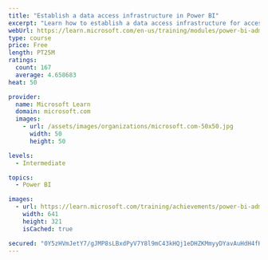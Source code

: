 ```yaml
---
title: "Establish a data access infrastructure in Power BI"
excerpt: "Learn how to establish a data access infrastructure for accessing all your data within Power BI."
webUrl: https://learn.microsoft.com/en-us/training/modules/power-bi-admin-infrastructure/
type: course
price: Free
length: PT25M
ratings:
  count: 167
  average: 4.658683
heat: 50

provider:
  name: Microsoft Learn
  domain: microsoft.com
  images:
    - url: /assets/images/organizations/microsoft.com-50x50.jpg
      width: 50
      height: 50

levels:
  - Intermediate

topics:
  - Power BI

images:
  - url: https://learn.microsoft.com/training/achievements/power-bi-admin-infrastructure-social.png
    width: 641
    height: 321
    isCached: true

secured: "0Y5zHVmJetY7/gJMP8sLBxdPyV7Y8l9mC43kHQj1eDHZKMmyyDYavAuHdH4fKDGfx7HZQDczIBQWnVfinWo9i3wL8ivqJHq7p819qkeMVh8hacVP6we68fDPf9YFWajLUOaF5JFy4mfja1TJq2c5iWpaDmylxyQlJaedMlET7kKuWljZMByyossbfUOp0eyq7Z/+WdGIanSIencbp/q8ObKIBpUrxHWcDGjjy63RKgvpAv1F4OCiB2NGrGFgF4ojG6rJxrw6PaoGikw1dIaE1LMeoAYzX9OsprIGuuFw/yZcEgv5GV8D7Uhh4VH1+sUOcb2uoRW/yWCFuyTKB4Cul0grkJ/JYuBzb8LactHvtU1GYFKTzEPbwX/lUgKsVA1YUR36r2vztG68z29hry7lZ3iry/eg06/Pi6LKsrzNHYM=;5Vbo9sNqbHsUuUV0POVmTQ=="
---
```


